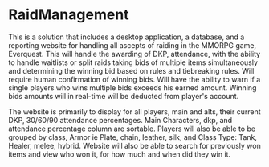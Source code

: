 # RaidManagement
This is a solution that includes a desktop application, a database, and a reporting website for handling all ascepts of
raiding in the MMORPG game, Everquest. This will handle the awarding of DKP, attendance, with the ability to handle 
waitlists or split raids taking bids of multiple items simultaneously and determining the winning bid based on rules and 
tiebreaking rules. Will require human confirmation of winning bids. Will have the ability to warn if a single players who 
wins multiple bids exceeds his earned amount. Winning bids amounts will in real-time will be deducted from player's account. 

The website is primarily to display for all players, main and alts, their current DKP, 30/60/90 attendance percentages.
Main Characters, dkp, and attendance percentage column are sortable.  Players will also be able to be grouped by class, 
Armor ie Plate, chain, leather, silk, and Class Type: Tank, Healer, melee, hybrid. Website will also be able to search 
for previously won items and view who won it, for how much and when did they win it.
